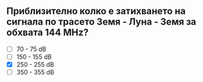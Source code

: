 ## Приблизително колко е затихването на сигнала по трасето Земя - Луна - Земя за обхвата 144 MHz?

<!-- Верният отговор е отбелязан с [X] -->

- [ ] 70 - 75 dB
- [ ] 150 - 155 dB
- [X] 250 - 255 dB
- [ ] 350 - 355 dB
